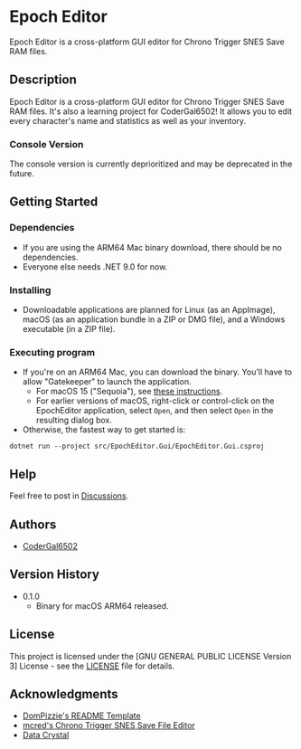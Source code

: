 # Epoch Editor

Epoch Editor is a cross-platform GUI editor for Chrono Trigger SNES Save RAM files.

## Description

Epoch Editor is a cross-platform GUI editor for Chrono Trigger SNES Save RAM files. It's also a learning project for CoderGal6502! It allows you to edit every character's name and statistics as well as your inventory.

### Console Version

The console version is currently deprioritized and may be deprecated in the future.

## Getting Started

### Dependencies

* If you are using the ARM64 Mac binary download, there should be no dependencies.
* Everyone else needs .NET 9.0 for now.

### Installing

* Downloadable applications are planned for Linux (as an AppImage), macOS (as an application bundle in a ZIP or DMG file), and a Windows executable (in a ZIP file).

### Executing program

* If you're on an ARM64 Mac, you can download the binary. You'll have to allow "Gatekeeper" to launch the application.
   * For macOS 15 ("Sequoia"), see [these instructions](https://www.idownloadblog.com/2024/08/07/apple-macos-sequoia-gatekeeper-change-install-unsigned-apps-mac/).
   * For earlier versions of macOS, right-click or control-click on the EpochEditor application, select `Open`, and then select `Open` in the resulting dialog box.
* Otherwise, the fastest way to get started is:
```
dotnet run --project src/EpochEditor.Gui/EpochEditor.Gui.csproj
```

## Help

Feel free to post in [Discussions](https://github.com/codergal6502/EpochEditor/discussions).

## Authors

* [CoderGal6502](https://github.com/codergal6502)

## Version History

* 0.1.0
    * Binary for macOS ARM64 released.

## License

This project is licensed under the [GNU GENERAL PUBLIC LICENSE Version 3] License - see the [LICENSE](https://github.com/codergal6502/EpochEditor/blob/main/LICENSE) file for details.

## Acknowledgments

* [DomPizzie's README Template](https://gist.github.com/DomPizzie/7a5ff55ffa9081f2de27c315f5018afc)
* [mcred's Chrono Trigger SNES Save File Editor](https://github.com/mcred/chrono-trigger-save-editor)
* [Data Crystal](https://datacrystal.tcrf.net/w/index.php?title=Chrono_Trigger_(SNES)/RAM_map)
